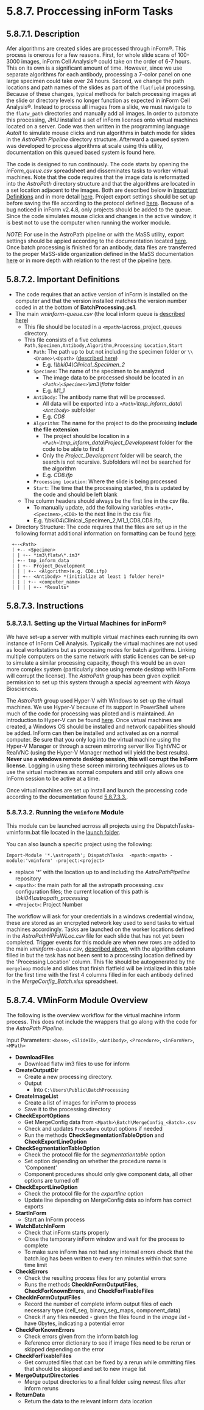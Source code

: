 # 5.8.7. Proccessing inForm Tasks 
## 5.8.7.1. Description
Afer algorithms are created slides are processed through inForm®. This process is onerous for a few reasons. First, for whole slide scans of 100-3000 images, inForm Cell Analysis® could take on the order of 6-7 hours. This on its own is a significant amount of time. However, since we use separate algorithms for each antibody, processing a 7-color panel on one large specimen could take over 24 hours. Second, we change the path locations and path names of the slides as part of the ```flatfield``` processing. Because of these changes, typical methods for batch processing images at the slide or directory levels no longer function as expected in inForm Cell Analysis®. Instead to process all images from a slide, we must navigate to the ```flatw_path``` directories and manually add all images. In order to automate this processing, JHU installed a set of inForm licenses onto virtual machines located on a server. Code was then written in the programming language *AutoIt* to simulate mouse clicks and run algorithms in batch mode for slides in the *AstroPath Pipeline* directory structure. Afterward a queued system was developed to process algorithms at scale using this utility, documentation on this queued based system is found here.

The code is designed to run continously. The code starts by opening the *inForm_queue.csv* spreadsheet and disseminates tasks to worker virtual machines. Note that the code requires that the image data is reformatted into the *AstroPath* directory structure and that the algorithms are located in a set location adjacent to the images. Both are described below in [Important Definitions](#5872-important-definitions) and in more detail [here](../../../scans/docs/DirectoryOrganization.md#46-directory-organization "Title"). Project export settings should be set up before saving the file according to the protocol defined [here](SavingProjectsfortheinFormJHUProcessingFarm.md#584-saving-projects-for-the-inform-jhu-processing-farm). Because of a bug noticed in inForm v2.4.8, only projects should be added to the queue. Since the code simulates mouse clicks and changes in the active window, it is best not to use the computer when running the worker module. 

*NOTE*: For use in the AstroPath pipeline or with the MaSS utility, export settings should be appied according to the documentation located [here](SavingProjectsfortheinFormJHUProcessingFarm.md#584-saving-projects-for-the-inform-jhu-processing-farm). Once batch processing is finished for an antibody, data files are transferred to the proper MaSS-slide organization defined in the MaSS documentation [here](../../mergeloop/MaSS#merge-a-single-sample-mass) or in more depth with relation to the rest of the pipeline [here](../../../scans/docs/DirectoryOrganization.md#46-directory-organization). 

## 5.8.7.2. Important Definitions
- The code requires that an active version of inForm is installed on the computer and that the version installed matches the version number coded in at the bottom of **BatchProcessing.ps1**.
- The main *vminform-queue.csv* (the local inform queue is [described here](AddingSlidestotheinFormQueue.md#5853-instructions))
  - This file should be located in a ```<mpath>```\across_project_queues directory. 
  - This file consists of a five columns ```Path,Specimen,Antibody,Algorithm,Processing Location,Start```
    - ```Path```: The path up to but not including the specimen folder or ```\\<Dname>\<Dpath>``` ([described here](../../../scans/docs/Definitions.md/#432-path-definitions))
      - E.g. *\\\\bki04\Clinical_Specimen_2* 
    - ```Specimen```: The name of the specimen to be analyzed
      - The image data to be processed should be located in an *```<Path>```\\```<Specimen>```\\im3\\flatw* folder 
      - E.g. *M1_1*
    - ```Antibody```: The antibody name that will be processed.
      - All data will be exported into a *```<Path>```\\tmp_inform_data\\```<Antibody>```* subfolder
      - E.g. *CD8*
    - ```Algorithm```: The name for the project to do the processing **include the file extension**
      - The project should be location in a *```<Path>```\\tmp_inform_data\\Project_Development* folder for the code to be able to find it
      - Only the *Project_Development* folder will be search, the search is not recursive. Subfolders will not be searched for the algorithm
      - E.g. *CD8.ifp*
    - ```Processing Location```: Where the slide is being processed
    - ```Start```: The time that the processing started, this is updated by the code and should be left blank
  - The column headers should always be the first line in the csv file.
    - To manually update, add the following variables ```<Path>,<Specimen>,<CD8>``` to the next line in the csv file
    - E.g. \\\\bki04\Clinical_Specimen_2,M1_1,CD8,CD8.ifp,
- Directory Structure: The code requires that the files are set up in the following format additional information on formatting can be found [here](../../../scans/docs/DirectoryOrganization.md#46-directory-organization "Title"): <br>

```
  +--<Path>
  | +-- <Specimen>
  | | +-- *im3\flatw\*.im3*
  | +-- tmp_inform_data 
  | | +-- Project_Development 
  | | | +-- <Algorithm>(e.g. CD8.ifp) 
  | | +-- <Antibody> *(initialize at least 1 folder here)*
  | | | +-- <computer_name>
  | | | | +-- *Results*
``` 
## 5.8.7.3. Instructions
### 5.8.7.3.1. Setting up the Virtual Machines for inForm®
We have set-up a server with multiple virtual machines each running its own instance of InForm Cell Analysis. Typically the virtual machines are not used as local workstations but as processing nodes for batch algorithms. Linking multiple computers on the same network with static licenses can be set-up to simulate a similar processing capacity, though this would be an even more complex system (particularly since using remote desktop with InForm will corrupt the license). The *AstroPath* group has been given explicit permission to set up this system through a special agreement with Akoya Biosciences. 

The *AstroPath* group used Hyper-V with Windows to set-up the virtual machines. We use Hyper-V because of its support in PowerShell where much of the code for processing was piloted and is maintained. An introduction to Hyper-V can be found [here](https://docs.microsoft.com/en-us/virtualization/hyper-v-on-windows/about/). Once virtual machines are created, a Windows OS should be installed and network capabilities should be added. InForm can then be installed and activated as on a normal computer. Be sure that you only log into the virtual machine using the Hyper-V Manager or through a screen mirroring server like TightVNC or RealVNC (using the Hyper-V Manager method will yield the best results). **Never use a windows remote desktop session, this will corrupt the InForm license.** Logging in using these screen mirroring techniques allows us to use the virtual machines as normal computers and still only allows one InForm session to be active at a time. 

Once virtual machines are set up install and launch the processing code according to the documentation found [5.8.7.3.3.](#58732-running-the-vminform-module).

### 5.8.7.3.2. Running the ```vminform``` Module
This module can be launched acrross all projects using the DispatchTasks-vminform.bat file located in the [launch folder](../../../launch). 

You can also launch a specific project using the following:
```
Import-Module '*.\astropath'; DispatchTasks  -mpath:<mpath> -module:'vminform' -project:<project>
```
- replace '\*' with the location up to and including the *AstroPathPipeline* repository
- ```<mpath>```: the main path for all the astropath processing .csv configuration files; the current location of this path is *\\bki04\astropath_processing*
- ```<Project>```: Project Number

The workflow will ask for your credentials in a windows credential window, these are stored as an encrpyted network key used to send tasks to virtual machines accordingly. Tasks are launched on the worker locations defined in the *AstroPathHPFsWLoc.csv* file for each slide that has not yet been completed. Trigger events for this module are when new rows are added to the main *vminform-queue.csv*, [described above](#5872-important-definitions), with the algorithm column filled in but the task has not been sent to a processing location defined by the 'Processing Location' column. This file should be autogenerated by the ```mergeloop``` module and slides that finish flatfield will be intialized in this table for the first time with the first 4 columns filled in for each antibody defined in the *MergeConfig_Batch.xlsx* spreadsheet.

## 5.8.7.4. VMinForm Module Overview
The following is the overview workflow for the virtual machine inform process. This does not include the wrappers that go along with the code for the *AstroPath Pipeline*. 

Input Parameters: ```<base>```, ```<SlideID>```, ```<Antibody>```, ```<Procedure>```, ```<inFormVer>```, ```<MPath>```

- **DownloadFiles**
  - Download flatw im3 files to use for inform
- **CreateOutputDir**
  - Create a new processing directory. 
  - Output
    - Into ```C:\Users\Public\BatchProcessing```
- **CreateImageList**
  - Create a list of images for inForm to process
  - Save it to the processing directory
- **CheckExportOptions**
  - Get MergeConfig data from ```<Mpath>\Batch\MergeConfig_<Batch>.csv```
  - Check and updates ```Procedure``` output options if needed
  - Run the methods **CheckSegmentationTableOption** and **CheckExportLineOption**
- **CheckSegmentationTableOption** 
  - Check the protocol file for the *segmentationtable* option
  - Set option depending on whether the procedure name is 'Component'
  - Component procedures should only give component data, all other options are turned off
- **CheckExportLineOption**
  - Check the protocol file for the *exportline* option
  - Update line depending on MergeConfig data so inform has correct exports
- **StartInForm**
  - Start an InForm process
- **WatchBatchInForm** 
  - Check that inForm starts properly
  - Close the temporary inForm window and wait for the process to complete
  - To make sure inForm has not had any internal errors check that the batch.log has been written to every ten minutes within that same time limit
- **CheckErrors**
  - Check the resulting process files for any potential errors
  - Runs the methods **CheckInFormOutputFiles**, **CheckForKnownErrors**, and **CheckForFixableFiles**
- **CheckInFormOutputFiles**
  - Record the number of complete inform output files of each necessary type (cell_seg, binary_seg_maps, component_data)
  - Check if any files needed - given the files found in the *image list* - have 0bytes, indicating a potential error
- **CheckForKnownErrors**
  - Check errors given from the inform batch log
  - Reference error dictionary to see if image files need to be rerun or skipped depending on the error
- **CheckForFixableFiles**
  - Get corrupted files that can be fixed by a rerun while ommitting files that should be skipped and set to new image list
- **MergeOutputDirectories**
  - Merge output directories to a final folder using newest files after inform reruns
- **ReturnData**
  - Return the data to the relevant <spath> inform data location 
